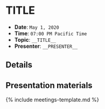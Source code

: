 # __TITLE__

* **Date**: `May 1, 2020`
* **Time**: `07:00 PM Pacific Time`
* **Topic**: `__TITLE__`
* **Presenter**: `__PRESENTER__`

## Details

## Presentation materials

{% include meetings-template.md %}

